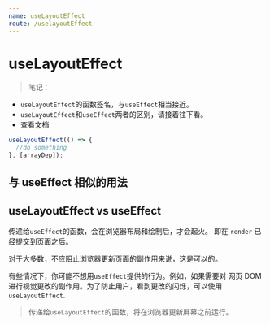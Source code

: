 ```yaml
---
name: useLayoutEffect
route: /uselayoutEffect
---
```


# useLayoutEffect

> 笔记：

- `useLayoutEffect`的函数签名，与`useEffect`相当接近。
- `useLayoutEffect`和`useEffect`两者的区别，请接着往下看。
- 查看[文档](https://zh-hans.reactjs.org/docs/hooks-reference.html#uselayouteffect)

```js
useLayoutEffect(() => {
  //do something
}, [arrayDep]);
```

## 与 useEffect 相似的用法

<Editor code={ArrayDep} />

## useLayoutEffect vs useEffect

传递给`useEffect`的函数，会在浏览器布局和绘制后，才会起火。
即在 `render` 已经提交到页面之后。

对于大多数，不应阻止浏览器更新页面的副作用来说，这是可以的。

有些情况下，你可能不想用`useEffect`提供的行为。例如，如果需要对 网页 DOM 进行视觉更改的副作用。为了防止用户，看到更改的闪烁，可以使用`useLayoutEffect`.

> 传递给`useLayoutEffect`的函数，将在浏览器更新屏幕之前运行。
